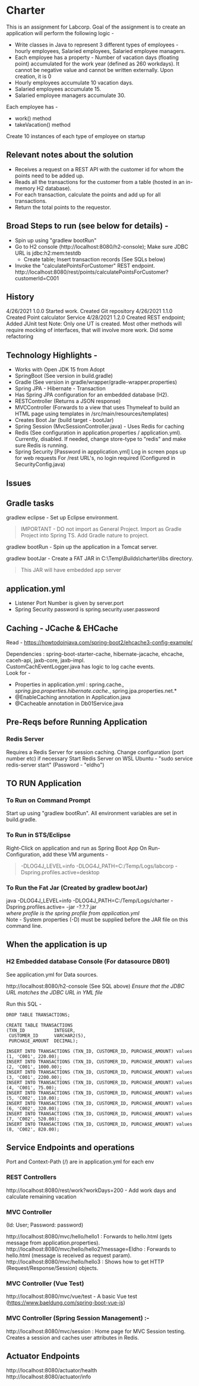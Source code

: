 # Charter

This is an assignment for Labcorp. Goal of the assignment is to create an application will perform the following logic -

- Write classes in Java to represent 3 different types of employees - hourly employees, Salaried employees, Salaried employee managers.
- Each employee has a property - Number of vacation days (floating point) accumulated for the work year (defined as 260 workdays). It cannot be negative value and cannot be written externally. Upon creation, it is 0
- Hourly employees accumulate 10 vacation days.
- Salaried employees accumulate 15.
- Salaried employee managers accumulate 30.

Each employee has -
- work() method
- takeVacation() method 

Create 10 instances of each type of employee on startup



## Relevant notes about the solution

- Receives a request on a REST API with the customer id for whom the points need to be added up. 
- Reads all the transactions for the customer from a table (hosted in an in-memory H2 database).
- For each transaction, calculate the points and add up for all transactions.
- Return the total points to the requestor.

## Broad Steps to run (see below for details) - 

- Spin up using "gradlew bootRun"
- Go to H2 console (http://localhost:8080/h2-console); Make sure JDBC URL is jdbc:h2:mem:testdb
  - Create table; Insert transaction records (See SQLs below)
- Invoke the "calculatePointsForCustomer" REST endpoint.
  http://localhost:8080/rest/points/calculatePointsForCustomer?customerId=C001

## History

4/26/2021  1.0.0   Started work. Created Git repository
4/26/2021  1.1.0   Created Point calculator Service
4/28/2021  1.2.0   Created REST endpoint; Added JUnit test 
                   Note: Only one UT is created. Most other methods will require mocking of interfaces, that will involve more work.
                   Did some refactoring

## Technology Highlights -

- Works with Open JDK 15 from Adopt
- SpringBoot (See version in build.gradle)
- Gradle (See version in gradle/wrapper/gradle-wrapper.properties)
- Spring JPA - Hibernate - Transaction
- Has Spring JPA configuration for an embedded database (H2).
- RESTController (Returns a JSON response)
- MVCController (Forwards to a view that uses Thymeleaf to build an HTML page using templates in /src/main/resources/templates)
- Creates Boot Jar (build target - bootJar)
- Spring Session (MvcSessionController.java) - Uses Redis for caching
- Redis (See configuration in application.properties / application.yml).
  Currently, disabled. If needed, change store-type to "redis" and make sure Redis is running.
- Spring Security [Password in appplication.yml]
    Log in screen pops up for web requests
    For /rest URL's, no login required (Configured in SecurityConfig.java)

## Issues

## Gradle tasks

gradlew eclipse  - Set up Eclipse environment. 
>IMPORTANT - DO not import as General Project.
>Import as Gradle Project into Spring TS. Add Gradle nature to project. 

gradlew bootRun  - Spin up the application in a Tomcat server. 

gradlew bootJar - Create a FAT JAR in C:\Temp\Builds\charter\libs directory. 
>This JAR will have embedded app server

## application.yml

- Listener Port Number is given by server.port
- Spring Security password is spring.security.user.password

## Caching - JCache & EHCache

Read - https://howtodoinjava.com/spring-boot2/ehcache3-config-example/

Dependencies : spring-boot-starter-cache, hibernate-jacache, ehcache, caceh-api, jaxb-core, jaxb-impl.  
CustomCachEventLogger.java has logic to log cache events.  
Look for -

- Properties in application.yml : spring.cache.*, spring.jpa.properties.hibernate.cache.*, spring.jpa.properties.net.*
- @EnableCaching annotation in Application.java
- @Cacheable annotation in Db01Service.java
  
## Pre-Reqs before Running Application

### Redis Server

Requires a Redis Server for session caching. Change configuration (port number etc) if necessary
Start Redis Server on WSL Ubuntu - "sudo service redis-server start"  (Password - "eldho")

## TO RUN Application

### To Run on Command Prompt

Start up using "gradlew bootRun". All environment variables are set in build.gradle.

### To Run in STS/Eclipse

Right-Click on application and run as Spring Boot App
On Run-Configuration, add these VM arguments - 
>-DLOG4J_LEVEL=info -DLOG4J_PATH=C:/Temp/Logs/labcorp -Dspring.profiles.active=desktop

### To Run the Fat Jar (Created by gradlew bootJar)

java -DLOG4J_LEVEL=info -DLOG4J_PATH=C:/Temp/Logs/charter -Dspring.profiles.active=<profile> -jar <projectName>-?.?.?.jar   
*where profile is the spring profile from application.yml*  
Note - System properties (-D) must be supplied before the JAR file on this command line.


## When the application is up

### H2 Embedded database Console (For datasource DB01)

See application.yml for Data sources.

http://localhost:8080/h2-console  (See SQL above)
*Ensure that the JDBC URL matches the JDBC URL in YML file*  

Run this SQL -

    DROP TABLE TRANSACTIONS;

    CREATE TABLE TRANSACTIONS
    (TXN_ID           INTEGER,
     CUSTOMER_ID      VARCHAR2(5),
     PURCHASE_AMOUNT  DECIMAL);

    INSERT INTO TRANSACTIONS (TXN_ID, CUSTOMER_ID, PURCHASE_AMOUNT) values (1, 'C001', 220.00);
    INSERT INTO TRANSACTIONS (TXN_ID, CUSTOMER_ID, PURCHASE_AMOUNT) values (2, 'C001', 1000.00);
    INSERT INTO TRANSACTIONS (TXN_ID, CUSTOMER_ID, PURCHASE_AMOUNT) values (3, 'C001', 2200.00);
    INSERT INTO TRANSACTIONS (TXN_ID, CUSTOMER_ID, PURCHASE_AMOUNT) values (4, 'C001', 75.00);
    INSERT INTO TRANSACTIONS (TXN_ID, CUSTOMER_ID, PURCHASE_AMOUNT) values (5, 'C002', 110.00);
    INSERT INTO TRANSACTIONS (TXN_ID, CUSTOMER_ID, PURCHASE_AMOUNT) values (6, 'C002', 320.00);
    INSERT INTO TRANSACTIONS (TXN_ID, CUSTOMER_ID, PURCHASE_AMOUNT) values (7, 'C002', 520.00);
    INSERT INTO TRANSACTIONS (TXN_ID, CUSTOMER_ID, PURCHASE_AMOUNT) values (8, 'C002', 820.00);

## Service Endpoints and operations

Port and Context-Path (/) are in application.yml for each env

### REST Controllers

http://localhost:8080/rest/work?workDays=200   - Add work days and calculate remaining vacation

### MVC Controller

(Id: User; Password: password)

http://localhost:8080/mvc/hello/hello1 : Forwards to hello.html (gets message from application.properties).  
http://localhost:8080/mvc/hello/hello2?message=Eldho : Forwards to hello.html (message is received as request param).  
http://localhost:8080/mvc/hello/hello3 : Shows how to get HTTP (Request/Response/Session) objects.  

### MVC Controller (Vue Test)

http://localhost:8080/mvc/vue/test - A basic Vue test (https://www.baeldung.com/spring-boot-vue-js)

### MVC Controller (Spring Session Management) :-

http://localhost:8080/mvc/session : Home page for MVC Session testing. Creates a session and caches user attributes in Redis.  

## Actuator Endpoints

http://localhost:8080/actuator/health  
http://localhost:8080/actuator/info  
